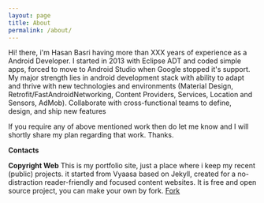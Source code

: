 ```yaml
---
layout: page
title: About
permalink: /about/
---
```


Hi! there, i'm Hasan Basri having more than XXX years of experience as a Android Developer. I started in 2013 with Eclipse ADT and coded simple apps, forced to move to Android Studio when Google stopped it's support. My major strength lies in android development stack with ability to adapt and thrive with new technologies and environments (Material Design, Retrofit/FastAndroidNetworking, Content Providers, Services, Location and Sensors, AdMob). Collaborate with cross-functional teams to define, design, and ship new features

If you require any of above mentioned work then do let me know and I will shortly share my plan regarding that work. Thanks.

**Contacts**

 
**Copyright Web**
This is my portfolio site, just a place where i keep my recent (public) projects.  it started from Vyaasa based on Jekyll, created for a no-distraction reader-friendly and focused content websites. It is free and open source project, you can make your own by fork.
<a class="github-button" href="https://github.com/creatorb/creatorb.github.io/fork" data-icon="octicon-repo-forked" aria-label="Fork creatorb/creatorb.github.io on GitHub">Fork</a>
<script async defer src="https://buttons.github.io/buttons.js"></script>
<!--stackedit_data:
eyJoaXN0b3J5IjpbLTUxODMwNDY0OSwxMDQzMDcxNzc3LC0xMT
I2Nzg1NzYyXX0=
-->